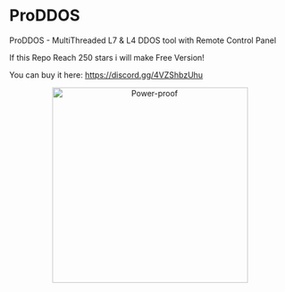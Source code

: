 # ProDDOS
ProDDOS - MultiThreaded L7 &amp; L4 DDOS tool with Remote Control Panel

If this Repo Reach 250 stars i will make Free Version!

You can buy it here: https://discord.gg/4VZShbzUhu

<p align="center">
  <img src="https://cdn.discordapp.com/attachments/1129880311048699916/1129924066158051328/image.png" width="350" title="Power-proof">
</p>
